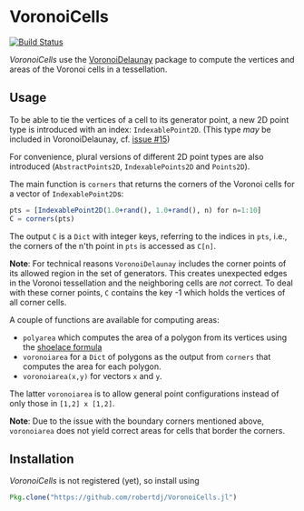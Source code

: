 # VoronoiCells

[![Build Status](https://travis-ci.org/robertdj/VoronoiCells.jl.svg?branch=master)](https://travis-ci.org/robertdj/VoronoiCells.jl)

*VoronoiCells* use the [VoronoiDelaunay](https://github.com/JuliaGeometry/VoronoiDelaunay.jl) package to compute the vertices and areas of the Voronoi cells in a tessellation.


## Usage

To be able to tie the vertices of a cell to its generator point, a new 2D point type is introduced with an index: `IndexablePoint2D`.
(This type *may* be included in VoronoiDelaunay, cf. [issue #15](https://github.com/JuliaGeometry/VoronoiDelaunay.jl/issues/15))

For convenience, plural versions of different 2D point types are also introduced (`AbstractPoints2D`, `IndexablePoints2D` and `Points2D`).

The main function is `corners` that returns the corners of the Voronoi cells for a vector of `IndexablePoint2D`s:

```julia
pts = [IndexablePoint2D(1.0+rand(), 1.0+rand(), n) for n=1:10]
C = corners(pts)
```

The output `C` is a `Dict` with integer keys, referring to the indices in `pts`, i.e., the corners of the n'th point in `pts` is accessed as `C[n]`.

**Note**:
For technical reasons `VoronoiDelaunay` includes the corner points of its allowed region in the set of generators.
This creates unexpected edges in the Voronoi tessellation and the neighboring cells are *not* correct.
To deal with these corner points, `C` contains the key -1 which holds the vertices of all corner cells.

A couple of functions are available for computing areas:

- `polyarea` which computes the area of a polygon from its vertices using the [shoelace formula](https://en.wikipedia.org/wiki/Shoelace_formula)
- `voronoiarea` for a `Dict` of polygons as the output from `corners` that computes the area for each polygon.
- `voronoiarea(x,y)` for vectors `x` and `y`.

The latter `voronoiarea` is to allow general point configurations instead of only those in `[1,2] x [1,2]`.

**Note**: Due to the issue with the boundary corners mentioned above, `voronoiarea` does not yield correct areas for cells that border the corners.


## Installation

*VoronoiCells* is not registered (yet), so install using 

```julia
Pkg.clone("https://github.com/robertdj/VoronoiCells.jl")
```

